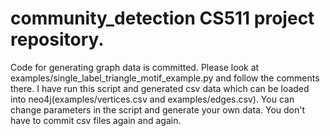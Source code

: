# community_detection CS511 project repository.

Code for generating graph data is committed. Please look at examples/single_label_triangle_motif_example.py and follow the comments there. 
I have run this script and generated csv data which can be loaded into neo4j(examples/vertices.csv and examples/edges.csv). You can change parameters in the script and generate your own data. You don't have to commit csv files again and again.
